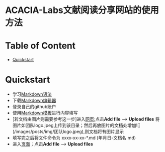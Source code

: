 ACACIA-Labs文献阅读分享网站的使用方法
===================================================================

# Table of Content
-  [Quickstart](#quickstart)

# Quickstart

+ 学习[Markdown语法](https://acacia-labs.github.io/2016/11/20/markdownTool/)
+ 下载[Markdown编辑器](https://github.com/notable/notable)
+ 登录自己的github账户
+ 使用[Markdown模板](/docs/2023-2-28-模板.md)进行内容填写
+ [若文档由图片则需要参考这一步]进入[网页](https://github.com/ACACIA-IMPSCI/acacia-impsci.github.io/tree/master/images/posts/img/);点击**Add file** --> **Upload files** 将图片如团队logo.jpeg上传到该目录；然后再放图片的文档处增加\!\[\]\(/images/posts/img/团队logo.jpeg\),则文档将有图片显示
+ 填写完之后将文件命令为 xxxx-xx-xx-*.md (年月日-文档名.md)
+ 进入[页面](https://github.com/ACACIA-IMPSCI/acacia-impsci.github.io/tree/master/_posts)；点击**Add file** --> **Upload files**

